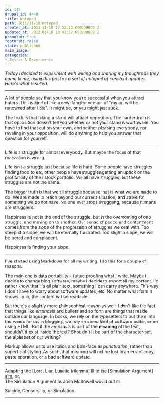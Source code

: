```yaml
---
id: 145
drupal_id: 4448
title: Notepad
path: 2011/11/10/notepad
created_at: 2011-11-10 17:52:13.000000000 Z
updated_at: 2012-03-10 13:41:37.000000000 Z
promoted: true
featured: false
state: published
main_image: 
categories:
- Extras & Experiments
---
```

_Today I decided to experiment with writing and sharing my thoughts as they came to me, using this post as a sort of notepad of constant updates. Here's what resulted._

---

A lot of people say that you know you're successful when you attract haters. This is kind of like a new-fangled version of "my art will be renowned after I die". It might be, or you might just suck.

The truth is that taking a stand will attract opposition. The harder truth is that opposition doesn't tell you whether or not your stand is worthwhile. You have to find that out on your own, and neither pleasing everybody, nor reveling in your opposition, will do anything to help you answer that question for yourself.
 
---
  
Life is a struggle for almost everybody. But maybe the focus of that realization is wrong.

Life isn't a struggle just because life is hard. Some people have struggles finding food to eat, other people have struggles getting an uptick on the profitability of their stock portfolio. We all have struggles, but these struggles are not the same.

The bigger truth is that we all struggle because that is what we are made to do. We are made to reach beyond our current situation, and strive for something we do not have. No one ever stops struggling, because humans are strugglers.

Happiness is not in the end of the struggle, but in the overcoming of one struggle, and moving on to another. Our sense of peace and contentment comes from the _slope_ of the progression of struggles we deal with. Too steep of a slope, we will be eternally frustrated. Too slight a slope, we will be bored and complacent.

Happiness is finding your slope.

--- 

I've started using [Markdown](http://daringfireball.net/projects/markdown/) for all my writing. I do this for a couple of reasons.

The main one is data portability - future proofing what I write. Maybe I decide to change blog software, maybe I decide to export all my content. I'd rather know that it's all plain text, something I can carry anywhere. This way I don't have to worry about software updates, etc. No matter what form it shows up in, the content will be readable.

But there's a slightly more philosophical reason as well. I don't like the fact that things like _emphasis_ and bullets and so forth are things that reside outside our language. In books, we rely on the typesetters to put them into the words for us. In blogging, we rely on some kind of software editor, or on using HTML. But if the _emphasis_ is part of the **meaning** of the text, shouldn't it exist inside the text? Shouldn't it be part of the character-set, the alphabet of our writing?

Markup allows us to use italics and bold-face as _punctuation_, rather than superficial styling. As such, that meaning will not be lost in an errant copy-paste operation, or a bad software update.

---
Adapting the [Lord, Liar, Lunatic trilemma] [lll] to the [Simulation Argument] [sim], or,  
The Simulation Argument as Josh McDowell would put it:

Suicide, Censorship, or Simulation.

[sim]: http://www.simulation-argument.com/ 
[lll]: http://en.wikipedia.org/wiki/Lewis's_trilemma

---

